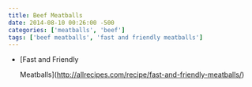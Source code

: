 ```yaml
---
title: Beef Meatballs
date: 2014-08-10 00:26:00 -500
categories: ['meatballs', 'beef']
tags: ['beef meatballs', 'fast and friendly meatballs']
---
```


-   [Fast and Friendly
    Meatballs](http://allrecipes.com/recipe/fast-and-friendly-meatballs/)
